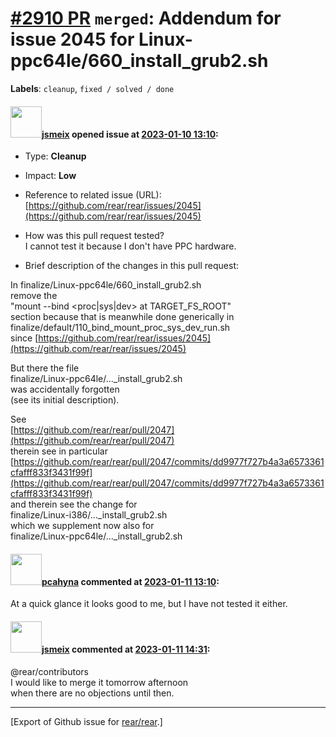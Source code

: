 [\#2910 PR](https://github.com/rear/rear/pull/2910) `merged`: Addendum for issue 2045 for Linux-ppc64le/660\_install\_grub2.sh
==============================================================================================================================

**Labels**: `cleanup`, `fixed / solved / done`

#### <img src="https://avatars.githubusercontent.com/u/1788608?u=925fc54e2ce01551392622446ece427f51e2f0ce&v=4" width="50">[jsmeix](https://github.com/jsmeix) opened issue at [2023-01-10 13:10](https://github.com/rear/rear/pull/2910):

-   Type: **Cleanup**

-   Impact: **Low**

-   Reference to related issue (URL):  
    [https://github.com/rear/rear/issues/2045](https://github.com/rear/rear/issues/2045)

-   How was this pull request tested?  
    I cannot test it because I don't have PPC hardware.

-   Brief description of the changes in this pull request:

In finalize/Linux-ppc64le/660\_install\_grub2.sh  
remove the  
"mount --bind &lt;proc|sys|dev&gt; at TARGET\_FS\_ROOT"  
section because that is meanwhile done generically in  
finalize/default/110\_bind\_mount\_proc\_sys\_dev\_run.sh  
since
[https://github.com/rear/rear/issues/2045](https://github.com/rear/rear/issues/2045)

But there the file  
finalize/Linux-ppc64le/...\_install\_grub2.sh  
was accidentally forgotten  
(see its initial description).

See  
[https://github.com/rear/rear/pull/2047](https://github.com/rear/rear/pull/2047)  
therein see in particular  
[https://github.com/rear/rear/pull/2047/commits/dd9977f727b4a3a6573361cfafff833f3431f99f](https://github.com/rear/rear/pull/2047/commits/dd9977f727b4a3a6573361cfafff833f3431f99f)  
and therein see the change for  
finalize/Linux-i386/...\_install\_grub2.sh  
which we supplement now also for  
finalize/Linux-ppc64le/...\_install\_grub2.sh

#### <img src="https://avatars.githubusercontent.com/u/26300485?u=9105d243bc9f7ade463a3e52e8dd13fa67837158&v=4" width="50">[pcahyna](https://github.com/pcahyna) commented at [2023-01-11 13:10](https://github.com/rear/rear/pull/2910#issuecomment-1378728172):

At a quick glance it looks good to me, but I have not tested it either.

#### <img src="https://avatars.githubusercontent.com/u/1788608?u=925fc54e2ce01551392622446ece427f51e2f0ce&v=4" width="50">[jsmeix](https://github.com/jsmeix) commented at [2023-01-11 14:31](https://github.com/rear/rear/pull/2910#issuecomment-1378840674):

@rear/contributors  
I would like to merge it tomorrow afternoon  
when there are no objections until then.

------------------------------------------------------------------------

\[Export of Github issue for
[rear/rear](https://github.com/rear/rear).\]
